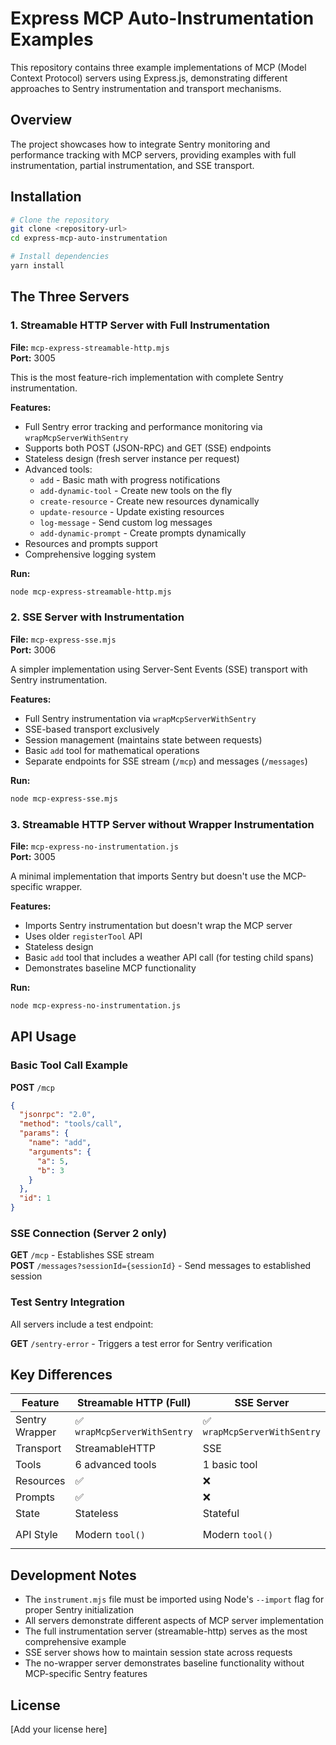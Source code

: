 # Express MCP Auto-Instrumentation Examples

This repository contains three example implementations of MCP (Model Context Protocol) servers using Express.js, demonstrating different approaches to Sentry instrumentation and transport mechanisms.

## Overview

The project showcases how to integrate Sentry monitoring and performance tracking with MCP servers, providing examples with full instrumentation, partial instrumentation, and SSE transport.



## Installation

```bash
# Clone the repository
git clone <repository-url>
cd express-mcp-auto-instrumentation

# Install dependencies
yarn install
```

## The Three Servers

### 1. Streamable HTTP Server with Full Instrumentation
**File:** `mcp-express-streamable-http.mjs`  
**Port:** 3005

This is the most feature-rich implementation with complete Sentry instrumentation.

**Features:**
- Full Sentry error tracking and performance monitoring via `wrapMcpServerWithSentry`
- Supports both POST (JSON-RPC) and GET (SSE) endpoints
- Stateless design (fresh server instance per request)
- Advanced tools:
  - `add` - Basic math with progress notifications
  - `add-dynamic-tool` - Create new tools on the fly
  - `create-resource` - Create new resources dynamically
  - `update-resource` - Update existing resources
  - `log-message` - Send custom log messages
  - `add-dynamic-prompt` - Create prompts dynamically
- Resources and prompts support
- Comprehensive logging system

**Run:**
```bash
node mcp-express-streamable-http.mjs
```

### 2. SSE Server with Instrumentation
**File:** `mcp-express-sse.mjs`  
**Port:** 3006

A simpler implementation using Server-Sent Events (SSE) transport with Sentry instrumentation.

**Features:**
- Full Sentry instrumentation via `wrapMcpServerWithSentry`
- SSE-based transport exclusively
- Session management (maintains state between requests)
- Basic `add` tool for mathematical operations
- Separate endpoints for SSE stream (`/mcp`) and messages (`/messages`)

**Run:**
```bash
node mcp-express-sse.mjs
```

### 3. Streamable HTTP Server without Wrapper Instrumentation
**File:** `mcp-express-no-instrumentation.js`  
**Port:** 3005

A minimal implementation that imports Sentry but doesn't use the MCP-specific wrapper.

**Features:**
- Imports Sentry instrumentation but doesn't wrap the MCP server
- Uses older `registerTool` API
- Stateless design
- Basic `add` tool that includes a weather API call (for testing child spans)
- Demonstrates baseline MCP functionality

**Run:**
```bash
node mcp-express-no-instrumentation.js
```

## API Usage

### Basic Tool Call Example

**POST** `/mcp`

```json
{
  "jsonrpc": "2.0",
  "method": "tools/call",
  "params": {
    "name": "add",
    "arguments": {
      "a": 5,
      "b": 3
    }
  },
  "id": 1
}
```

### SSE Connection (Server 2 only)

**GET** `/mcp` - Establishes SSE stream  
**POST** `/messages?sessionId={sessionId}` - Send messages to established session

### Test Sentry Integration

All servers include a test endpoint:

**GET** `/sentry-error` - Triggers a test error for Sentry verification

## Key Differences

| Feature | Streamable HTTP (Full) | SSE Server | No Wrapper |
|---------|----------------------|------------|------------|
| Sentry Wrapper | ✅ `wrapMcpServerWithSentry` | ✅ `wrapMcpServerWithSentry` | ❌ Basic import only |
| Transport | StreamableHTTP | SSE | StreamableHTTP |
| Tools | 6 advanced tools | 1 basic tool | 1 basic tool |
| Resources | ✅ | ❌ | ❌ |
| Prompts | ✅ | ❌ | ❌ |
| State | Stateless | Stateful | Stateless |
| API Style | Modern `tool()` | Modern `tool()` | Legacy `registerTool()` |

## Development Notes

- The `instrument.mjs` file must be imported using Node's `--import` flag for proper Sentry initialization
- All servers demonstrate different aspects of MCP server implementation
- The full instrumentation server (streamable-http) serves as the most comprehensive example
- SSE server shows how to maintain session state across requests
- The no-wrapper server demonstrates baseline functionality without MCP-specific Sentry features

## License

[Add your license here] 